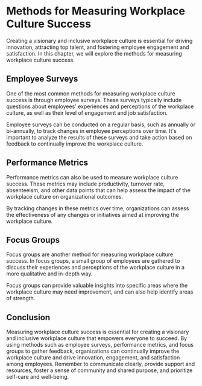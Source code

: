Methods for Measuring Workplace Culture Success
================================================================================================

Creating a visionary and inclusive workplace culture is essential for driving innovation, attracting top talent, and fostering employee engagement and satisfaction. In this chapter, we will explore the methods for measuring workplace culture success.

Employee Surveys
----------------

One of the most common methods for measuring workplace culture success is through employee surveys. These surveys typically include questions about employees' experiences and perceptions of the workplace culture, as well as their level of engagement and job satisfaction.

Employee surveys can be conducted on a regular basis, such as annually or bi-annually, to track changes in employee perceptions over time. It's important to analyze the results of these surveys and take action based on feedback to continually improve the workplace culture.

Performance Metrics
-------------------

Performance metrics can also be used to measure workplace culture success. These metrics may include productivity, turnover rate, absenteeism, and other data points that can help assess the impact of the workplace culture on organizational outcomes.

By tracking changes in these metrics over time, organizations can assess the effectiveness of any changes or initiatives aimed at improving the workplace culture.

Focus Groups
------------

Focus groups are another method for measuring workplace culture success. In focus groups, a small group of employees are gathered to discuss their experiences and perceptions of the workplace culture in a more qualitative and in-depth way.

Focus groups can provide valuable insights into specific areas where the workplace culture may need improvement, and can also help identify areas of strength.

Conclusion
----------

Measuring workplace culture success is essential for creating a visionary and inclusive workplace culture that empowers everyone to succeed. By using methods such as employee surveys, performance metrics, and focus groups to gather feedback, organizations can continually improve the workplace culture and drive innovation, engagement, and satisfaction among employees. Remember to communicate clearly, provide support and resources, foster a sense of community and shared purpose, and prioritize self-care and well-being.
